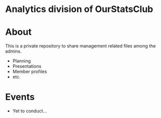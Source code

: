 # Analytics division of OurStatsClub

# About
This is a private repository to share management related files among the admins.

 - Planning 
 - Presentations
 - Member profiles
 - etc.

# Events 

 - Yet to conduct...